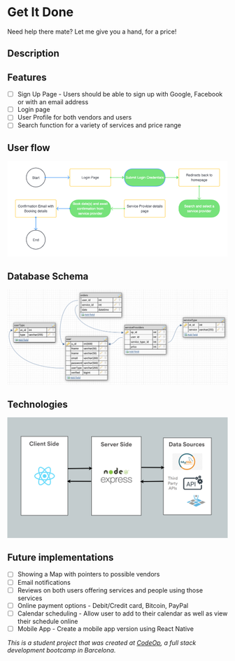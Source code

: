 # Get It Done
Need help there mate? Let me give you a hand, for a price!

## Description

## Features

- [ ] Sign Up Page - Users should be able to sign up with Google, Facebook or with an email address
- [ ] Login page
- [ ] User Profile for both vendors and users
- [ ] Search function for a variety of services and price range

## User flow

![Consumer User flow](consumer_user_flow.png)

## Database Schema

![Database Structure](database_schema.png)

## Technologies

![Technologies/Architecture Drawing](architecture_technologies.png)

## Future implementations

- [ ] Showing a Map with pointers to possible vendors
- [ ] Email notifications
- [ ] Reviews on both users offering services and people using those services
- [ ] Online payment options - Debit/Credit card, Bitcoin, PayPal
- [ ] Calendar scheduling - Allow user to add to their calendar as well as view their schedule online
- [ ] Mobile App - Create a mobile app version using React Native

 _This is a student project that was created at [CodeOp](http://codeop.tech), a full stack development bootcamp in Barcelona._
